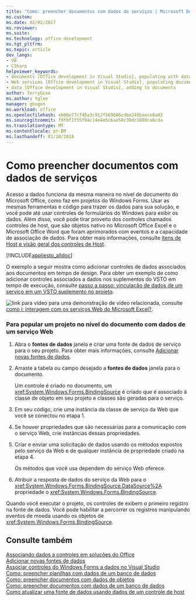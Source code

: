 ```yaml
---
title: "Como: preencher documentos com dados de serviços | Microsoft Docs"
ms.custom: 
ms.date: 02/02/2017
ms.reviewer: 
ms.suite: 
ms.technology: office-development
ms.tgt_pltfrm: 
ms.topic: article
dev_langs:
- VB
- CSharp
helpviewer_keywords:
- documents [Office development in Visual Studio], populating with data
- Web services [Office development in Visual Studio], populating documents
- data [Office development in Visual Studio], adding to documents
author: TerryGLee
ms.author: tglee
manager: ghogen
ms.workload: office
ms.openlocfilehash: eb06e77cf45a3c912f569686cdbe246baece8a03
ms.sourcegitcommit: f9fbf1f55f9ac14e4e5c6ae58c30dc1800ca6cda
ms.translationtype: MT
ms.contentlocale: pt-BR
ms.lasthandoff: 01/10/2018
---
```

# <a name="how-to-populate-documents-with-data-from-services"></a>Como preencher documentos com dados de serviços
  Acesso a dados funciona da mesma maneira no nível de documento do Microsoft Office, como faz em projetos do Windows Forms. Usar as mesmas ferramentas e código para trazer os dados para sua solução, e você pode até usar controles de formulários do Windows para exibir os dados. Além disso, você pode tirar proveito dos controles chamados controles de host, que são objetos nativo no Microsoft Office Excel e o Microsoft Office Word que foram aprimorados com eventos e a capacidade de associação de dados. Para obter mais informações, consulte [itens de Host e visão geral dos controles de Host](../vsto/host-items-and-host-controls-overview.md).  
  
 [!INCLUDE[appliesto_alldoc](../vsto/includes/appliesto-alldoc-md.md)]  
  
 O exemplo a seguir mostra como adicionar controles de dados associados aos documentos em tempo de design. Para obter um exemplo de como adicionar controles associados a dados nos suplementos do VSTO em tempo de execução, consulte [passo a passo: vinculação de dados de um serviço em um VSTO suplemento no projeto](../vsto/walkthrough-binding-to-data-from-a-service-in-a-vsto-add-in-project.md).  
  
 ![link para vídeo](../vsto/media/playvideo.gif "link para vídeo") para uma demonstração de vídeo relacionada, consulte [como i: interagem com os serviços Web do Microsoft Excel?](http://go.microsoft.com/fwlink/?LinkID=130284).  
  
### <a name="to-populate-a-document-level-project-with-data-from-a-web-service"></a>Para popular um projeto no nível do documento com dados de um serviço Web  
  
1.  Abra o **fontes de dados** janela e criar uma fonte de dados de serviço para o seu projeto. Para obter mais informações, consulte [Adicionar novas fontes de dados](/visualstudio/data-tools/add-new-data-sources).  
  
2.  Arraste a tabela ou campo desejado a **fontes de dados** janela para o documento.  
  
     Um controle é criado no documento, um <xref:System.Windows.Forms.BindingSource> é criado que é associado à classe de objeto em seu projeto e classes são geradas para o serviço.  
  
3.  Em seu código, crie uma instância da classe de serviço da Web que você se conectou no etapa 1.  
  
4.  Se houver propriedades que são necessárias para a comunicação com o serviço Web, crie instâncias dessas propriedades.  
  
5.  Criar e enviar uma solicitação de dados usando os métodos expostos pelo serviço da Web e de qualquer instância de propriedade criado na etapa 4.  
  
     Os métodos que você usa dependem do serviço Web oferece.  
  
6.  Atribuir a resposta de dados do serviço da Web para o <xref:System.Windows.Forms.BindingSource.DataSource%2A> propriedade o <xref:System.Windows.Forms.BindingSource>.  
  
 Quando você executar o projeto, os controles de exibem o primeiro registro na fonte de dados. Você pode habilitar a percorrer os registros manipulando eventos de moeda usando os objetos de <xref:System.Windows.Forms.BindingSource>.  
  
## <a name="see-also"></a>Consulte também  
 [Associando dados a controles em soluções do Office](../vsto/binding-data-to-controls-in-office-solutions.md)   
 [Adicionar novas fontes de dados](/visualstudio/data-tools/add-new-data-sources)   
 [Associar controles do Windows Forms a dados no Visual Studio](../data-tools/bind-windows-forms-controls-to-data-in-visual-studio.md)   
 [Como: preencher planilhas com dados de um banco de dados](../vsto/how-to-populate-worksheets-with-data-from-a-database.md)   
 [Como: preencher documentos com dados de objetos](../vsto/how-to-populate-documents-with-data-from-objects.md)   
 [Como: preencher documentos com dados de um banco de dados](../vsto/how-to-populate-documents-with-data-from-a-database.md)   
 [Como atualizar uma fonte de dados usando dados de um controle de host](../vsto/how-to-update-a-data-source-with-data-from-a-host-control.md)  
  
  